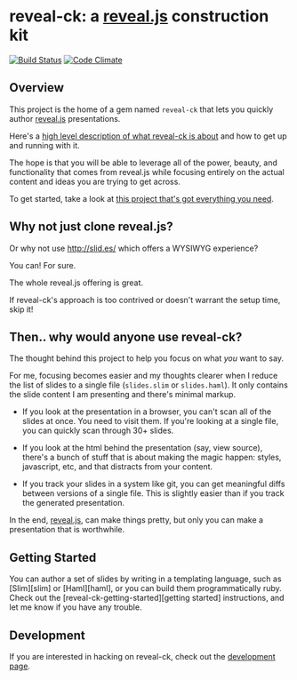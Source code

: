 # reveal-ck: a [reveal.js][reveal-js] construction kit

[![Build Status][travis-reveal-ck-badge]](https://travis-ci.org/jedcn/reveal-ck)
[![Code Climate][code-climate-reveal-ck-badge]](https://codeclimate.com/github/jedcn/reveal-ck)

## Overview

This project is the home of a gem named `reveal-ck` that lets you
quickly author [reveal.js](http://lab.hakim.se/reveal-js/)
presentations.

Here's a
[high level description of what reveal-ck is about][jedcn-reveal-ck]
and how to get up and running with it.

The hope is that you will be able to leverage all of the power,
beauty, and functionality that comes from reveal.js while focusing
entirely on the actual content and ideas you are trying to get across.

To get started, take a look at
[this project that's got everything you need][github-jedcn-reveal-ck-template].

## Why not just clone reveal.js?

Or why not use http://slid.es/ which offers a WYSIWYG experience?

You can! For sure.

The whole reveal.js offering is great.

If reveal-ck's approach is too contrived or doesn't warrant the setup
time, skip it!

## Then.. why would anyone use reveal-ck?

The thought behind this project to help you focus on what *you* want
to say.

For me, focusing becomes easier and my thoughts clearer when I reduce
the list of slides to a single file (`slides.slim` or
`slides.haml`). It only contains the slide content I am presenting and
there's minimal markup.

* If you look at the presentation in a browser, you can't scan all of
  the slides at once. You need to visit them. If you're looking at a
  single file, you can quickly scan through 30+ slides.

* If you look at the html behind the presentation (say, view source),
  there's a bunch of stuff that is about making the magic happen:
  styles, javascript, etc, and that distracts from your content.

* If you track your slides in a system like git, you can get
  meaningful diffs between versions of a single file. This is slightly
  easier than if you track the generated presentation.

In the end, [reveal.js][reveal-js], can make things pretty, but only
you can make a presentation that is worthwhile.

## Getting Started

You can author a set of slides by writing in a templating language,
such as [Slim][slim] or [Haml][haml], or you can build them
programmatically ruby. Check out the
[reveal-ck-getting-started][getting started] instructions, and let me
know if you have any trouble.

## Development

If you are interested in hacking on reveal-ck, check out the
[development page][reveal-ck-development].

[jedcn-reveal-ck]: http://jedcn.com/posts/reveal-ck
[github-jedcn-reveal-ck-template]: http://github.com/jedcn/reveal-ck-template
[reveal-js]: http://lab.hakim.se/reveal-js
[travis-reveal-ck-badge]: https://travis-ci.org/jedcn/reveal-ck.png
[code-climate-reveal-ck-badge]: https://codeclimate.com/github/jedcn/reveal-ck.png
[reveal-ck-getting-started]: https://github.com/jedcn/reveal-ck/blob/master/doc/getting_started.md
[reveal-ck-development]: https://github.com/jedcn/reveal-ck/blob/master/doc/development.md
